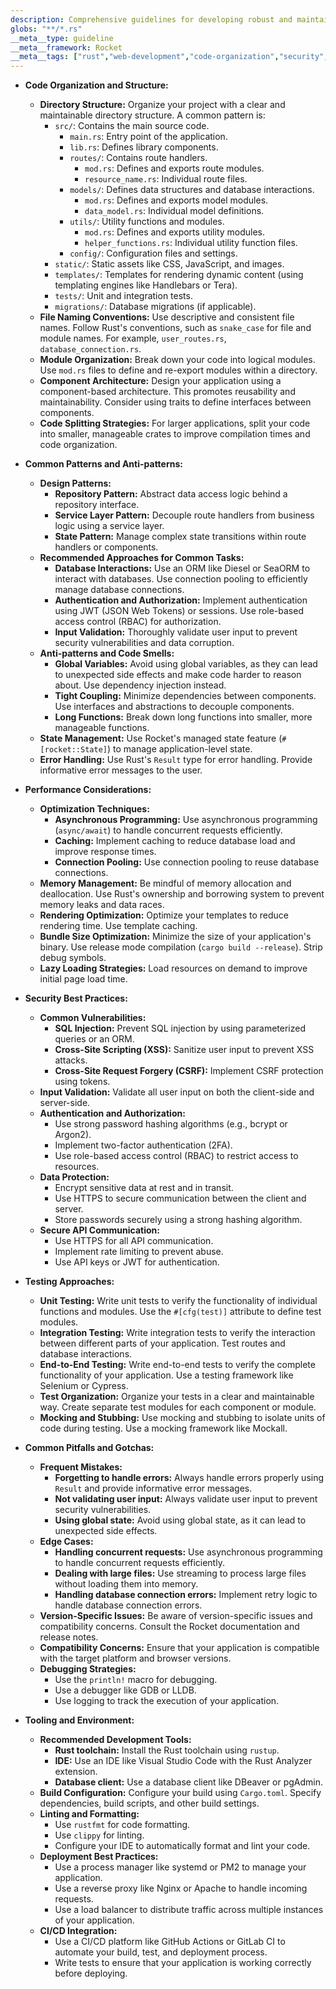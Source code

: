 ```yaml
---
description: Comprehensive guidelines for developing robust and maintainable web applications with the Rocket web framework, covering code organization, security, performance, testing, and more.
globs: "**/*.rs"
__meta__type: guideline
__meta__framework: Rocket
__meta__tags: ["rust","web-development","code-organization","security","performance"]
---
```

- **Code Organization and Structure:**
  - **Directory Structure:** Organize your project with a clear and maintainable directory structure. A common pattern is:
    - `src/`: Contains the main source code.
      - `main.rs`: Entry point of the application.
      - `lib.rs`:  Defines library components.
      - `routes/`: Contains route handlers.
        - `mod.rs`:  Defines and exports route modules.
        - `resource_name.rs`: Individual route files.
      - `models/`: Defines data structures and database interactions.
        - `mod.rs`: Defines and exports model modules.
        - `data_model.rs`: Individual model definitions.
      - `utils/`: Utility functions and modules.
        - `mod.rs`: Defines and exports utility modules.
        - `helper_functions.rs`: Individual utility function files.
      - `config/`: Configuration files and settings.
    - `static/`: Static assets like CSS, JavaScript, and images.
    - `templates/`:  Templates for rendering dynamic content (using templating engines like Handlebars or Tera).
    - `tests/`: Unit and integration tests.
    - `migrations/`: Database migrations (if applicable).
  - **File Naming Conventions:** Use descriptive and consistent file names.  Follow Rust's conventions, such as `snake_case` for file and module names.  For example, `user_routes.rs`, `database_connection.rs`.
  - **Module Organization:** Break down your code into logical modules.  Use `mod.rs` files to define and re-export modules within a directory.
  - **Component Architecture:** Design your application using a component-based architecture. This promotes reusability and maintainability.  Consider using traits to define interfaces between components.
  - **Code Splitting Strategies:**  For larger applications, split your code into smaller, manageable crates to improve compilation times and code organization.

- **Common Patterns and Anti-patterns:**
  - **Design Patterns:**
    - **Repository Pattern:** Abstract data access logic behind a repository interface.
    - **Service Layer Pattern:** Decouple route handlers from business logic using a service layer.
    - **State Pattern:**  Manage complex state transitions within route handlers or components.
  - **Recommended Approaches for Common Tasks:**
    - **Database Interactions:** Use an ORM like Diesel or SeaORM to interact with databases.  Use connection pooling to efficiently manage database connections.
    - **Authentication and Authorization:** Implement authentication using JWT (JSON Web Tokens) or sessions. Use role-based access control (RBAC) for authorization.
    - **Input Validation:**  Thoroughly validate user input to prevent security vulnerabilities and data corruption.
  - **Anti-patterns and Code Smells:**
    - **Global Variables:** Avoid using global variables, as they can lead to unexpected side effects and make code harder to reason about. Use dependency injection instead.
    - **Tight Coupling:** Minimize dependencies between components.  Use interfaces and abstractions to decouple components.
    - **Long Functions:** Break down long functions into smaller, more manageable functions.
  - **State Management:** Use Rocket's managed state feature (`#[rocket::State]`) to manage application-level state.
  - **Error Handling:** Use Rust's `Result` type for error handling.  Provide informative error messages to the user.

- **Performance Considerations:**
  - **Optimization Techniques:**
    - **Asynchronous Programming:** Use asynchronous programming (`async/await`) to handle concurrent requests efficiently.
    - **Caching:**  Implement caching to reduce database load and improve response times.
    - **Connection Pooling:**  Use connection pooling to reuse database connections.
  - **Memory Management:** Be mindful of memory allocation and deallocation. Use Rust's ownership and borrowing system to prevent memory leaks and data races.
  - **Rendering Optimization:**  Optimize your templates to reduce rendering time.  Use template caching.
  - **Bundle Size Optimization:** Minimize the size of your application's binary. Use release mode compilation (`cargo build --release`). Strip debug symbols.
  - **Lazy Loading Strategies:**  Load resources on demand to improve initial page load time.

- **Security Best Practices:**
  - **Common Vulnerabilities:**
    - **SQL Injection:** Prevent SQL injection by using parameterized queries or an ORM.
    - **Cross-Site Scripting (XSS):**  Sanitize user input to prevent XSS attacks.
    - **Cross-Site Request Forgery (CSRF):**  Implement CSRF protection using tokens.
  - **Input Validation:**  Validate all user input on both the client-side and server-side.
  - **Authentication and Authorization:**
    - Use strong password hashing algorithms (e.g., bcrypt or Argon2).
    - Implement two-factor authentication (2FA).
    - Use role-based access control (RBAC) to restrict access to resources.
  - **Data Protection:**
    - Encrypt sensitive data at rest and in transit.
    - Use HTTPS to secure communication between the client and server.
    - Store passwords securely using a strong hashing algorithm.
  - **Secure API Communication:**
    - Use HTTPS for all API communication.
    - Implement rate limiting to prevent abuse.
    - Use API keys or JWT for authentication.

- **Testing Approaches:**
  - **Unit Testing:** Write unit tests to verify the functionality of individual functions and modules.  Use the `#[cfg(test)]` attribute to define test modules.
  - **Integration Testing:** Write integration tests to verify the interaction between different parts of your application.  Test routes and database interactions.
  - **End-to-End Testing:**  Write end-to-end tests to verify the complete functionality of your application.  Use a testing framework like Selenium or Cypress.
  - **Test Organization:**  Organize your tests in a clear and maintainable way. Create separate test modules for each component or module.
  - **Mocking and Stubbing:**  Use mocking and stubbing to isolate units of code during testing.  Use a mocking framework like Mockall.

- **Common Pitfalls and Gotchas:**
  - **Frequent Mistakes:**
    - **Forgetting to handle errors:** Always handle errors properly using `Result` and provide informative error messages.
    - **Not validating user input:** Always validate user input to prevent security vulnerabilities.
    - **Using global state:** Avoid using global state, as it can lead to unexpected side effects.
  - **Edge Cases:**
    - **Handling concurrent requests:**  Use asynchronous programming to handle concurrent requests efficiently.
    - **Dealing with large files:** Use streaming to process large files without loading them into memory.
    - **Handling database connection errors:**  Implement retry logic to handle database connection errors.
  - **Version-Specific Issues:**  Be aware of version-specific issues and compatibility concerns.  Consult the Rocket documentation and release notes.
  - **Compatibility Concerns:**  Ensure that your application is compatible with the target platform and browser versions.
  - **Debugging Strategies:**
    - Use the `println!` macro for debugging.
    - Use a debugger like GDB or LLDB.
    - Use logging to track the execution of your application.

- **Tooling and Environment:**
  - **Recommended Development Tools:**
    - **Rust toolchain:** Install the Rust toolchain using `rustup`.
    - **IDE:** Use an IDE like Visual Studio Code with the Rust Analyzer extension.
    - **Database client:** Use a database client like DBeaver or pgAdmin.
  - **Build Configuration:** Configure your build using `Cargo.toml`.  Specify dependencies, build scripts, and other build settings.
  - **Linting and Formatting:**
    - Use `rustfmt` for code formatting.
    - Use `clippy` for linting.
    - Configure your IDE to automatically format and lint your code.
  - **Deployment Best Practices:**
    - Use a process manager like systemd or PM2 to manage your application.
    - Use a reverse proxy like Nginx or Apache to handle incoming requests.
    - Use a load balancer to distribute traffic across multiple instances of your application.
  - **CI/CD Integration:**
    - Use a CI/CD platform like GitHub Actions or GitLab CI to automate your build, test, and deployment process.
    - Write tests to ensure that your application is working correctly before deploying.